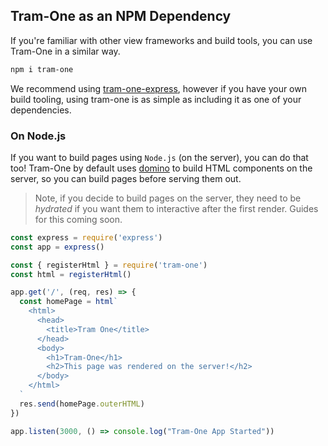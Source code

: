 ## Tram-One as an NPM Dependency

If you're familiar with other view frameworks and build tools, you can use Tram-One in a similar way.

```bash
npm i tram-one
```

We recommend using [tram-one-express](/guides/tram-one-express), however if you have your own build tooling,
using tram-one is as simple as including it as one of your dependencies.

### On Node.js

If you want to build pages using `Node.js` (on the server), you can do that too! Tram-One by default uses [domino](https://www.npmjs.com/package/domino) to build HTML components on the server, so you can build pages before serving them out.

> Note, if you decide to build pages on the server, they need to be _hydrated_ if you want them to interactive after the first render. Guides for this coming soon.

```javascript
const express = require('express')
const app = express()

const { registerHtml } = require('tram-one')
const html = registerHtml()

app.get('/', (req, res) => {
  const homePage = html`
    <html>
      <head>
        <title>Tram One</title>
      </head>
      <body>
        <h1>Tram-One</h1>
        <h2>This page was rendered on the server!</h2>
      </body>
    </html>
  `
  res.send(homePage.outerHTML)
})

app.listen(3000, () => console.log("Tram-One App Started"))
```
